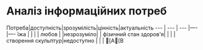 # Аналіз інформаційних потреб
Потреба|доступність|зрозумілість|цінність|актуальність
---              | ---                   | ---                     |—-           |—-
їжа           |                      |                         |               |
любов    |                       |незрозуміло|               |
фізичний стан здоров'я|                    |                |                  |
створення скульптур|недоступно |                |                 |
[A[B
